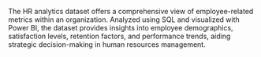 The HR analytics dataset offers a comprehensive view of employee-related metrics within an organization. Analyzed using SQL and visualized with Power BI, the dataset provides insights into employee demographics, satisfaction levels, retention factors, and performance trends, aiding strategic decision-making in human resources management.
